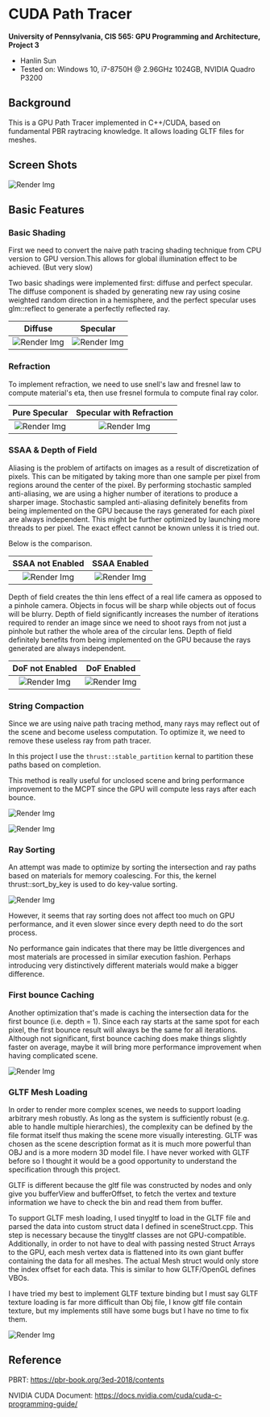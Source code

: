 CUDA Path Tracer
================

**University of Pennsylvania, CIS 565: GPU Programming and Architecture, Project 3**

* Hanlin Sun
* Tested on: Windows 10, i7-8750H @ 2.96GHz 1024GB, NVIDIA Quadro P3200

## Background

This is a GPU Path Tracer implemented in C++/CUDA, based on fundamental PBR raytracing knowledge.
It allows loading GLTF files for meshes.

## Screen Shots

![Render Img](img/Final.JPG)

## Basic Features

### Basic Shading

First we need to convert the naive path tracing shading technique from CPU version to GPU version.This allows for global illumination
effect to be achieved. (But very slow)

Two basic shadings were implemented first: diffuse and perfect specular. The diffuse component is shaded by generating new ray using cosine weighted random direction in a hemisphere, and the perfect specular uses glm::reflect to generate a perfectly reflected ray.

Diffuse | Specular
:--------------------------:|:------------------------:
![Render Img](img/Diffuse.JPG) | ![Render Img](img/specular.JPG)

### Refraction

To implement refraction, we need to use snell's law and fresnel law to compute material's eta, then use fresnel formula to compute final ray color.

Pure Specular | Specular with Refraction
:--------------------------:|:-------------------------:
![Render Img](img/specular.JPG) | ![Render Img](img/refraction.JPG)

### SSAA & Depth of Field

Aliasing is the problem of artifacts on images as a result of discretization of pixels. This can be mitigated by taking more than one sample per pixel from regions around the center of the pixel. By performing stochastic sampled anti-aliasing, we are using a higher number of iterations to produce a sharper image. Stochastic sampled anti-aliasing definitely benefits from being implemented on the GPU because the rays generated for each pixel are always independent. This might be further optimized by launching more threads to per pixel. The exact effect cannot be known unless it is tried out. 

Below is the comparison.

SSAA not Enabled | SSAA Enabled
:-------------------------:|:-------------------------:
![Render Img](img/gltfAA1.JPG) | ![Render Img](img/gltfAA2.JPG)

Depth of field creates the thin lens effect of a real life camera as opposed to a pinhole camera. Objects in focus will be sharp while objects out of focus will be blurry. Depth of field significantly increases the number of iterations required to render an image since we need to shoot rays from not just a pinhole but rather the whole area of the circular lens. Depth of field definitely benefits from being implemented on the GPU because the rays generated are always independent. 

DoF not Enabled | DoF Enabled
:-------------------------:|:-------------------------:
![Render Img](img/gltf.JPG) | ![Render Img](img/gltfDoF.JPG)

### String Compaction

Since we are using naive path tracing method, many rays may reflect out of the scene and become useless computation.
To optimize it, we need to remove these useless ray from path tracer.

In this project I use the `thrust::stable_partition` kernal to partition these paths based on completion.

This method is really useful for unclosed scene and bring performance improvement to the MCPT since the GPU will compute less rays after each bounce.

![Render Img](img/String%20Compaction.png)

![Render Img](img/string%20compact%202.png)

### Ray Sorting

An attempt was made to optimize by sorting the intersection and ray paths based on materials for memory coalescing. For this, the kernel thrust::sort_by_key is used to do key-value sorting. 

![Render Img](img/raySorting.png)

However, it seems that ray sorting does not affect too much on GPU performance, and it even slower since every depth need to do the sort process.

No performance gain indicates that there may be little divergences and most materials are processed in similar execution fashion. Perhaps introducing very distinctively different materials would make a bigger difference.

### First bounce Caching

Another optimization that's made is caching the intersection data for the first bounce (i.e. depth = 1). Since each ray starts at the same spot for each pixel, the first bounce result will always be the same for all iterations. Although not significant, first bounce caching does make things slightly faster on average, maybe it will bring more performance improvement when having complicated scene.

![Render Img](img/first%20bounce%20cache.png)

### GLTF Mesh Loading

In order to render more complex scenes, we needs to support loading arbitrary mesh robustly. As long as the system is sufficiently robust (e.g. able to handle multiple hierarchies), the complexity can be defined by the file format itself thus making the scene more visually interesting. GLTF was chosen as the scene description format as it is much more powerful than OBJ and is a more modern 3D model file. I have never worked with GLTF before so I thought it would be a good opportunity to understand the specification through this project.

GLTF is different because the gltf file was constructed by nodes and only give you bufferView and bufferOffset, to fetch the vertex and texture information we have to check the bin and read them from buffer.

To support GLTF mesh loading, I used tinygltf to load in the GLTF file and parsed the data into custom struct data I defined in sceneStruct.cpp. This step is necessary because the tinygltf classes are not GPU-compatible. Additionally, in order to not have to deal with passing nested Struct Arrays to the GPU, each mesh vertex data is flattened into its own giant buffer containing the data for all meshes. The actual Mesh struct would only store the index offset for each data. This is similar to how GLTF/OpenGL defines VBOs.

I have tried my best to implement GLTF texture binding but I must say GLTF texture loading is far more difficult than Obj file, I know gltf file contain texture, but my implements still have some bugs but I have no time to fix them.

![Render Img](img/gltf.JPG)

## Reference

PBRT: https://pbr-book.org/3ed-2018/contents

NVIDIA CUDA Document: https://docs.nvidia.com/cuda/cuda-c-programming-guide/
